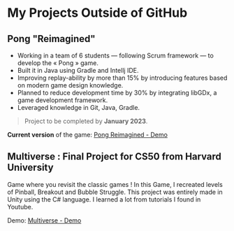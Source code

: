# My Projects Outside of GitHub
## Pong "Reimagined"
- Working in a team of 6 students — following Scrum framework — to develop the « Pong » game.
- Built it in Java using Gradle and Intellj IDE.
- Improving replay-ability by more than 15% by introducing features based on modern game design knowledge.
- Planned to reduce development time by 30% by integrating libGDx, a game development
framework.
- Leveraged knowledge in Git, Java, Gradle.

>Project to be completed by **January 2023**.

**Current version** of the game: [Pong Reimagined - Demo]()

## Multiverse : Final Project for CS50 from Harvard University
Game where you revisit the classic games ! In this Game, I recreated levels of Pinball, Breakout and Bubble Struggle. This project was entirely made in Unity using the C# language. I learned a lot from tutorials I found in Youtube.

Demo: [Multiverse - Demo](https://youtu.be/9_RPvn6r31M)
